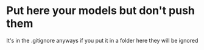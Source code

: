 # Put here your models but don't push them
It's in the .gitignore anyways if you put it in a folder here they will be ignored
